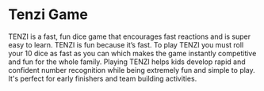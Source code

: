 # Tenzi Game
 TENZI is a fast, fun dice game that encourages fast reactions and is super easy to learn.  TENZI is fun because it’s fast. To play TENZI you must roll your 10 dice as fast as you can which makes the game instantly competitive and fun for the whole family. Playing TENZI helps kids develop rapid and confident number recognition while being extremely fun and simple to play. It's perfect for early finishers and team building activities.
